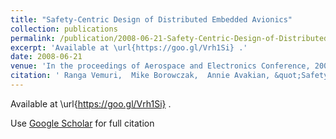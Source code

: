 ```yaml
---
title: "Safety-Centric Design of Distributed Embedded Avionics"
collection: publications
permalink: /publication/2008-06-21-Safety-Centric-Design-of-Distributed-Embedded-Avionics
excerpt: 'Available at \url{https://goo.gl/Vrh1Si} .'
date: 2008-06-21
venue: 'In the proceedings of Aerospace and Electronics Conference, 2008. NAECON 2008. IEEE National'
citation: ' Ranga Vemuri,  Mike Borowczak,  Annie Avakian, &quot;Safety-Centric Design of Distributed Embedded Avionics.&quot; In the proceedings of Aerospace and Electronics Conference, 2008. NAECON 2008. IEEE National, 2008.'
---
```

Available at \url{https://goo.gl/Vrh1Si} .

Use [Google Scholar](https://scholar.google.com/scholar?q=Safety+Centric+Design+of+Distributed+Embedded+Avionics) for full citation